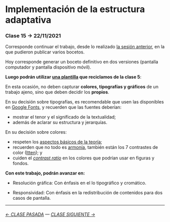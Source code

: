 # Implementación de la estructura adaptativa

### Clase 15 → 22/11/2021

Corresponde continuar el trabajo, desde lo realizado [la sesión anterior](https://github.com/profesorfaco/dno075-2021-2/tree/main/clase-14), en la que pudieron publicar varios bocetos.

Hoy corresponde generar un boceto definitivo en dos versiones (pantalla computador y pantalla dispositivo móvil). 

**Luego podrán utilizar [una plantilla](https://profesorfaco.github.io/dno075-2021-2/clase-15/) que reciclamos de la clase 5**:

En esta ocasión, no deben capturar **colores, tipografías y gráficos** de un trabajo ajeno, sino que deben decidir los **propios**.

En su decisión sobre tipografías, es recomendable que usen las disponibles en [Google Fonts](https://fonts.google.com/), y recuerden que las fuentes deberían: 

- mostrar el tenor y el significado de la textualidad; 
- además de aclarar su estructura y jerarquías.

En su decisión sobre colores:

- respeten los [aspectos básicos de la teoría](https://www.instagram.com/p/CP-_DSMo4vA/?utm_source=ig_web_copy_link); 
- recuerden que no todo es [armonía](https://www.fotonostra.com/grafico/compositivascolor.htm), también están los 7 contrastes de color ([Itten](https://drive.google.com/file/d/1SYMEvbFcgxNQb9_Vdy59teqOUoGuBv8t/view?usp=sharing)); y
- cuiden el [*contrast ratio*](https://webaim.org/articles/contrast/) en los colores que podrían usar en figuras y fondos.

**Con este trabajo, podrán avanzar en:**

- Resolución gráfica: Con énfasis en el lo tipográfico y cromático.

- Responsividad: Con énfasis en la redistribución de contenidos para dos casos de pantalla.

- - - - - - - - - - -

###### [← CLASE PASADA](https://github.com/profesorfaco/dno075-2021-2/tree/main/clase-14) — [CLASE SIGUIENTE →](https://github.com/profesorfaco/dno075-2021-2/tree/main/clase-16)
